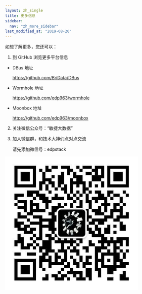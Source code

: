 ```yaml
---
layout: zh_single
title: 更多信息
sidebar:
  nav: "zh_more_sidebar"
last_modified_at: "2019-08-20"
---
```


如想了解更多，您还可以：

1. 到 GitHub 浏览更多平台信息

- DBus 地址

  https://github.com/BriData/DBus

- Wormhole 地址

  https://github.com/edp963/wormhole

- Moonbox 地址

  https://github.com/edp963/moonbox

2. 关注微信公众号：“敏捷大数据”

3. 加入微信群，和技术大神们点对点交流

   请先添加微信号：edpstack

![More_WeChat](assets/images/More_WeChat.jpg)